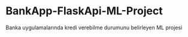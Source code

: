 # BankApp-FlaskApi-ML-Project
 Banka uygulamalarında kredi verebilme durumunu belirleyen ML projesi
